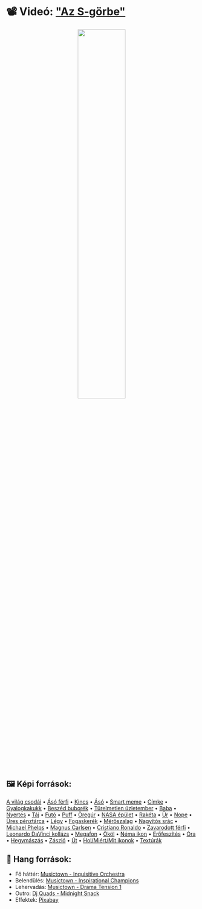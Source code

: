 # 📽️ Videó: ["Az S-görbe"](https://www.youtube.com/watch?v=5TzT9CbltOE)

<div align = center>

[<img src="https://i.ytimg.com/vi/5TzT9CbltOE/maxresdefault.jpg" width="50%">](https://www.youtube.com/watch?v=5TzT9CbltOE "Az S-görbe")

</div>

## 🖼️ Képi források:

[A világ csodái](https://www.thecollector.com/what-are-the-seven-wonders-of-the-world/) &bullet;
[Ásó férfi](https://www.flickr.com/photos/library_of_congress/40256277182) &bullet;
[Kincs](https://pixabay.com/hu/illustrations/ai-gener%C3%A1lt-kincsesl%C3%A1da-kincs-8063802/) &bullet;
[Ásó](https://unsplash.com/photos/DvQ3xYWObr8) &bullet;
[Smart meme](https://knowyourmeme.com/memes/roll-safe) &bullet;
[Címke](https://www.freepik.com/free-photo/white-tape-concrete-wall_6210491.htm) &bullet;
[Gyalogkakukk](https://www.ebay.com/itm/324679702562) &bullet;
[Beszéd buborék](https://www.freepik.com/free-vector/illustration-empty-colorful-speech-bubble_2631361.htm) &bullet;
[Türelmetlen üzletember](https://depositphotos.com/hu/photo/impatient-businessman-7293499.html) &bullet;
[Baba](https://imgflip.com/memegenerator/1870139/BABY-CRYING) &bullet;
[Nyertes](https://www.freepik.com/free-photo/silhouette-people-happy-time_3654374.htm) &bullet;
[Táj](https://www.freepik.com/free-photo/green-grassy-park-field-outdoors-concept_3741922.htm) &bullet;
[Futó](https://www.freepik.com/free-photo/full-shot-man-jumping-outdoors_29804079.htm) &bullet;
[Puff](https://www.freepik.com/free-vector/pack-flat-clouds_1000962.htm) &bullet;
[Öregúr](https://www.verywellhealth.com/rollator-or-walker-2318324) &bullet;
[NASA épület](https://en.wikipedia.org/wiki/Vehicle_Assembly_Building) &bullet;
[Rakéta](https://www.pexels.com/hu-hu/foto/felszall-raketa-raketakiloves-urrepulogep-73871/) &bullet;
[Űr](https://www.freepik.com/free-photo/beautiful-shining-stars-night-sky_7631083.htm) &bullet;
[Nope](https://www.vectorstock.com/royalty-free-vector/nope-rubber-stamp-vector-11471282) &bullet;
[Üres pénztárca](https://www.freepik.com/free-photo/businessman-saving-money_3737847.htm) &bullet;
[Légy](https://www.freepik.com/free-vector/insect-silhouette-collection_3865796.htm) &bullet;
[Fogaskerék](https://flickr.com/photos/john-briody-photography/38068391445/) &bullet;
[Mérőszalag](https://www.freepik.com/free-photo/yellow-tools-with-copy-space_6413391.htm) &bullet;
[Nagyítós srác](https://www.freepik.com/free-photo/impressed-young-caucasian-boy-holding-looking-magnifying-glass_17547069.htm) &bullet;
[Michael Phelps](https://commons.wikimedia.org/wiki/File:Michael_Phelps_Rio_2016_%28cropped%29.jpg) &bullet;
[Magnus Carlsen](https://en.wikipedia.org/wiki/FIDE_titles) &bullet;
[Cristiano Ronaldo](https://www.instagram.com/p/CTWusmYDR3L) &bullet;
[Zavarodott férfi](https://www.freepik.com/free-photo/awkward-embarrassed-guy-look-away-pouting-indecisive_9584010.htm) &bullet;
[Leonardo DaVinci kollázs](https://pixabay.com/hu/illustrations/koll%C3%A1zs-leonard-da-vinci-2231082/) &bullet;
[Megafon](https://www.freepik.com/free-photo/hand-hispanic-man-holding-megaphone-isolated-pink-background_42628480.htm) &bullet;
[Ököl](https://www.freepik.com/free-photo/revolution-still-life-design_17119055.htm) &bullet;
[Néma ikon](https://www.freepik.com/icon/mute_727240) &bullet;
[Erőfeszítés](https://www.freepik.com/free-photo/boy-girl-pulling-rope-playing-tug-war-park_9277367.htm) &bullet;
[Óra](https://www.freepik.com/free-photo/black-clock-table-with-copy-space_3531361.htm) &bullet;
[Hegymászás](https://www.freepik.com/free-photo/hooker-valley-track-with-view-mount-cook-new-zealand_10399813.htm) &bullet;
[Zászló](https://www.freepik.com/free-photo/white-flag-moon-dark-surface_14548331.htm) &bullet;
[Út](https://www.freepik.com/free-photo/beautiful-mountain-landscape_17239859.htm) &bullet;
[Hol/Miért/Mit ikonok](https://www.freepik.com/free-vector/hand-drawn-elements-infographic_6193803.htm) &bullet;
[Textúrák](https://texturelabs.org/)

## 🎵 Hang források:

- Fő háttér: [Musictown - Inquisitive Orchestra](https://pixabay.com/hu/music/focim-inquisitive-orchestra-22215/)
- Belendülés: [Musictown - Inspirational Champions](https://pixabay.com/hu/music/vidam-inspirational-champions-115380/)
- Lehervadás: [Musictown - Drama Tension 1](https://pixabay.com/hu/music/bunugyi-helyszin-drama-tension-1-113757/)
- Outro: [Dj Quads - Midnight Snack](https://www.youtube.com/watch?v=v7jZK-ugSXM)
- Effektek: [Pixabay](https://pixabay.com/hu/sound-effects)